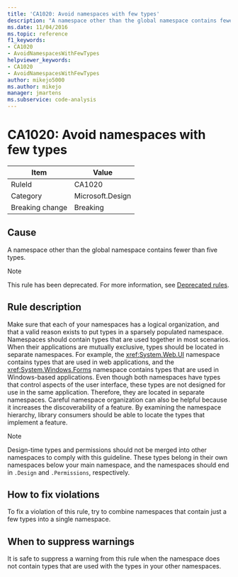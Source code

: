 ```yaml
---
title: 'CA1020: Avoid namespaces with few types'
description: "A namespace other than the global namespace contains fewer than five types."
ms.date: 11/04/2016
ms.topic: reference
f1_keywords:
- CA1020
- AvoidNamespacesWithFewTypes
helpviewer_keywords:
- CA1020
- AvoidNamespacesWithFewTypes
author: mikejo5000
ms.author: mikejo
manager: jmartens
ms.subservice: code-analysis
---
```

# CA1020: Avoid namespaces with few types


|Item|Value|
|-|-|
|RuleId|CA1020|
|Category|Microsoft.Design|
|Breaking change|Breaking|

## Cause

A namespace other than the global namespace contains fewer than five types.

> [!NOTE]
> This rule has been deprecated. For more information, see [Deprecated rules](fxcop-unported-deprecated-rules.md).

## Rule description

Make sure that each of your namespaces has a logical organization, and that a valid reason exists to put types in a sparsely populated namespace. Namespaces should contain types that are used together in most scenarios. When their applications are mutually exclusive, types should be located in separate namespaces. For example, the <xref:System.Web.UI> namespace contains types that are used in web applications, and the <xref:System.Windows.Forms> namespace contains types that are used in Windows-based applications. Even though both namespaces have types that control aspects of the user interface, these types are not designed for use in the same application. Therefore, they are located in separate namespaces. Careful namespace organization can also be helpful because it increases the discoverability of a feature. By examining the namespace hierarchy, library consumers should be able to locate the types that implement a feature.

> [!NOTE]
> Design-time types and permissions should not be merged into other namespaces to comply with this guideline. These types belong in their own namespaces below your main namespace, and the namespaces should end in `.Design` and `.Permissions`, respectively.

## How to fix violations

To fix a violation of this rule, try to combine namespaces that contain just a few types into a single namespace.

## When to suppress warnings

It is safe to suppress a warning from this rule when the namespace does not contain types that are used with the types in your other namespaces.
